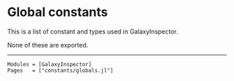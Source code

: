 # Global constants

This is a list of constant and types used in GalaxyInspector.

None of these are exported.

---

```@autodocs
Modules = [GalaxyInspector]
Pages   = ["constants/globals.jl"]
```
